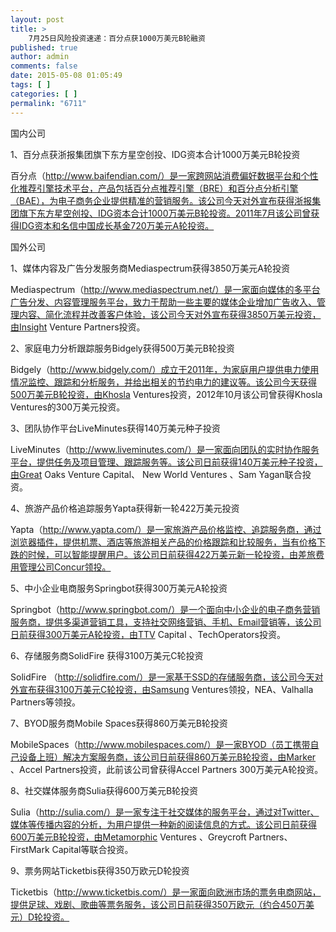 ```yaml
---
layout: post
title: >
    7月25日风险投资速递：百分点获1000万美元B轮融资
published: true
author: admin
comments: false
date: 2015-05-08 01:05:49
tags: [ ]
categories: [ ]
permalink: "6711"
---
```



国内公司

1、百分点获浙报集团旗下东方星空创投、IDG资本合计1000万美元B轮投资

百分点（http://www.baifendian.com/）是一家跨网站消费偏好数据平台和个性化推荐引擎技术平台，产品包括百分点推荐引擎（BRE）和百分点分析引擎（BAE），为电子商务企业提供精准的营销服务。该公司今天对外宣布获得浙报集团旗下东方星空创投、IDG资本合计1000万美元B轮投资。2011年7月该公司曾获得IDG资本和名信中国成长基金720万美元A轮投资。

国外公司

1、媒体内容及广告分发服务商Mediaspectrum获得3850万美元A轮投资

Mediaspectrum（http://www.mediaspectrum.net/）是一家面向媒体的多平台广告分发、内容管理服务平台，致力于帮助一些主要的媒体企业增加广告收入、管理内容、简化流程并改善客户体验，该公司今天对外宣布获得3850万美元投资，由Insight Venture Partners投资。

2、家庭电力分析跟踪服务Bidgely获得500万美元B轮投资

Bidgely（http://www.bidgely.com/）成立于2011年，为家庭用户提供电力使用情况监控、跟踪和分析服务，并给出相关的节约电力的建议等。该公司今天获得500万美元B轮投资，由Khosla Ventures投资，2012年10月该公司曾获得Khosla Ventures的300万美元投资。

3、团队协作平台LiveMinutes获得140万美元种子投资

LiveMinutes（http://www.liveminutes.com/）是一家面向团队的实时协作服务平台，提供任务及项目管理、跟踪服务等。该公司日前获得140万美元种子投资，由Great Oaks Venture Capital、 New World Ventures 、Sam Yagan联合投资。

4、旅游产品价格追踪服务Yapta获得新一轮422万美元投资

Yapta（http://www.yapta.com/）是一家旅游产品价格监控、追踪服务商，通过浏览器插件，提供机票、酒店等旅游相关产品的价格跟踪和比较服务，当有价格下跌的时候，可以智能提醒用户。该公司日前获得422万美元新一轮投资，由差旅费用管理公司Concur领投。

5、中小企业电商服务Springbot获得300万美元A轮投资

Springbot（http://www.springbot.com/）是一个面向中小企业的电子商务营销服务商，提供多渠道营销工具，支持社交网络营销、手机、Email营销等，该公司日前获得300万美元A轮投资，由TTV Capital 、TechOperators投资。

6、存储服务商SolidFire 获得3100万美元C轮投资

SolidFire （http://solidfire.com/）是一家基于SSD的存储服务商，该公司今天对外宣布获得3100万美元C轮投资，由Samsung Ventures领投，NEA、Valhalla Partners等领投。

7、BYOD服务商Mobile Spaces获得860万美元B轮投资

MobileSpaces（http://www.mobilespaces.com/）是一家BYOD（员工携带自己设备上班）解决方案服务商，该公司日前获得860万美元B轮投资，由Marker 、Accel Partners投资，此前该公司曾获得Accel Partners 300万美元A轮投资。

8、社交媒体服务商Sulia获得600万美元B轮投资

Sulia（http://sulia.com/）是一家专注于社交媒体的服务平台，通过对Twitter、媒体等传播内容的分析，为用户提供一种新的阅读信息的方式。该公司日前获得600万美元B轮投资，由Metamorphic Ventures 、Greycroft Partners、 FirstMark Capital等联合投资。

9、票务网站Ticketbis获得350万欧元D轮投资

Ticketbis（http://www.ticketbis.com/）是一家面向欧洲市场的票务电商网站，提供足球、戏剧、歌曲等票务服务，该公司日前获得350万欧元（约合450万美元）D轮投资。